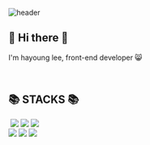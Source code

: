  ![header](https://capsule-render.vercel.app/api?type=wave&color=auto&height=200&section=header&text=HayoungLee%20&fontSize=90&fontColor=333&fontAlignY=50)
 

<h2 >👋 Hi there 👋</h2>

I'm hayoung lee, front-end developer 😸

<br>
 
<h2>📚 STACKS 📚</h2>
<p>
<img  src"https://img.shields.io/badge/JavaScript-F7DF1E?style=flat-square&logo=JavaScript&logoColor=black"> <img src="https://img.shields.io/badge/JavaScript-F7DF1E?style=flat-square&logo=JavaScript&logoColor=black"> <img src="https://img.shields.io/badge/Sass-CC6699?style=flat-square&logo=Sass&logoColor=fff"> <img src="https://img.shields.io/badge/React-61DAFB?style=flat-square&logo=React&logoColor=black">
<br>
<img src="https://img.shields.io/badge/css-1572B6?style=flat-the-badge&logo=css3&logoColor=white">
<img src="https://img.shields.io/badge/html-E34F26?style=flat-the-badge&logo=html5&logoColor=white">
<img src="https://img.shields.io/badge/styled.components-DB7093?style=flat-the-badge&logo=styled-components&logoColor=white">
</p>



<!--
**Rumisister/Rumisister** is a ✨ _special_ ✨ repository because its `README.md` (this file) appears on your GitHub profile.

Here are some ideas to get you started:

- 🔭 I’m currently working on ...
- 🌱 I’m currently learning ...
- 👯 I’m looking to collaborate on ...
- 🤔 I’m looking for help with ...
- 💬 Ask me about ...
- 📫 How to reach me: ...
- 😄 Pronouns: ...
- ⚡ Fun fact: ...
-->
